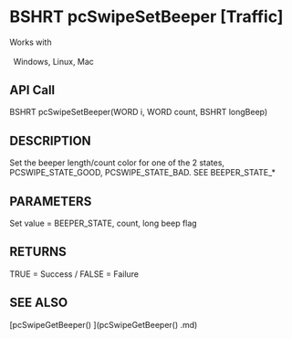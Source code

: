 # BSHRT pcSwipeSetBeeper [Traffic]

Works with <p class="s1" style="padding-top: 2pt;padding-left: 5pt;text-indent: 0pt;text-align: left;"><a name="bookmark347">&zwnj;</a>Windows, Linux, Mac<a name="bookmark348">&zwnj;</a></p>

## API Call
BSHRT pcSwipeSetBeeper(WORD i, WORD count, BSHRT longBeep)
## DESCRIPTION
Set the beeper length/count color for one of the 2 states, PCSWIPE_STATE_GOOD, PCSWIPE_STATE_BAD. SEE BEEPER_STATE_*

## PARAMETERS
Set value = BEEPER_STATE, count, long beep flag

## RETURNS
TRUE = Success / FALSE = Failure

## SEE ALSO
[pcSwipeGetBeeper() ](pcSwipeGetBeeper() .md)
